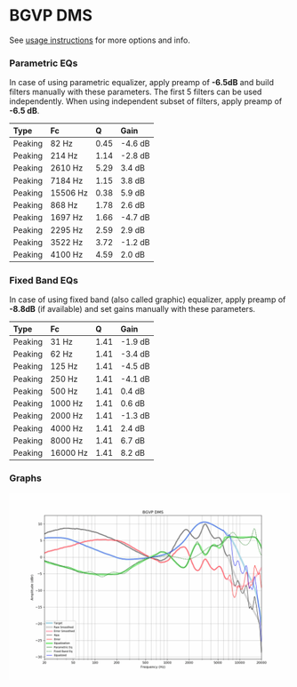 # BGVP DMS
See [usage instructions](https://github.com/jaakkopasanen/AutoEq#usage) for more options and info.

### Parametric EQs
In case of using parametric equalizer, apply preamp of **-6.5dB** and build filters manually
with these parameters. The first 5 filters can be used independently.
When using independent subset of filters, apply preamp of **-6.5 dB**.

| Type    | Fc       |    Q | Gain    |
|:--------|:---------|:-----|:--------|
| Peaking | 82 Hz    | 0.45 | -4.6 dB |
| Peaking | 214 Hz   | 1.14 | -2.8 dB |
| Peaking | 2610 Hz  | 5.29 | 3.4 dB  |
| Peaking | 7184 Hz  | 1.15 | 3.8 dB  |
| Peaking | 15506 Hz | 0.38 | 5.9 dB  |
| Peaking | 868 Hz   | 1.78 | 2.6 dB  |
| Peaking | 1697 Hz  | 1.66 | -4.7 dB |
| Peaking | 2295 Hz  | 2.59 | 2.9 dB  |
| Peaking | 3522 Hz  | 3.72 | -1.2 dB |
| Peaking | 4100 Hz  | 4.59 | 2.0 dB  |

### Fixed Band EQs
In case of using fixed band (also called graphic) equalizer, apply preamp of **-8.8dB**
(if available) and set gains manually with these parameters.

| Type    | Fc       |    Q | Gain    |
|:--------|:---------|:-----|:--------|
| Peaking | 31 Hz    | 1.41 | -1.9 dB |
| Peaking | 62 Hz    | 1.41 | -3.4 dB |
| Peaking | 125 Hz   | 1.41 | -4.5 dB |
| Peaking | 250 Hz   | 1.41 | -4.1 dB |
| Peaking | 500 Hz   | 1.41 | 0.4 dB  |
| Peaking | 1000 Hz  | 1.41 | 0.6 dB  |
| Peaking | 2000 Hz  | 1.41 | -1.3 dB |
| Peaking | 4000 Hz  | 1.41 | 2.4 dB  |
| Peaking | 8000 Hz  | 1.41 | 6.7 dB  |
| Peaking | 16000 Hz | 1.41 | 8.2 dB  |

### Graphs
![](./BGVP%20DMS.png)